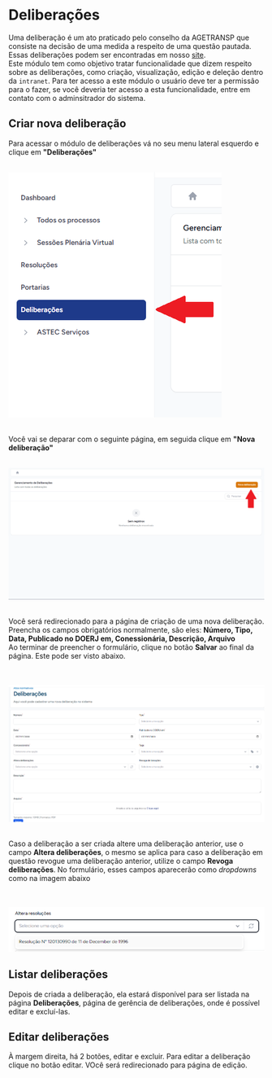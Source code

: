 # Deliberações

Uma deliberação é um ato praticado pelo conselho da AGETRANSP que consiste na decisão de uma medida a respeito de uma
questão pautada.
Essas deliberações podem ser encontradas em nosso [site](http://www.agetransp.rj.gov.br/deliberacoes).
<br>Este módulo tem como objetivo tratar funcionalidade que dizem respeito sobre as deliberações, como criação,
visualização, edição e deleção dentro da `intranet`. Para ter acesso a este módulo o usuário deve ter a permissão para o
fazer, se você deveria ter acesso a esta funcionalidade, entre em contato com o adminsitrador do sistema.

## Criar nova deliberação

Para acessar o módulo de deliberações vá no seu menu lateral esquerdo e clique em **"Deliberações"**
<br>
<br>

<img src='images%2Fdeliberacao-menu.png' id="1" class="first" onclick="handleZoomInZoomOut(this.id)">

<br>
<br>

Você vai se deparar com o seguinte página, em seguida clique em **"Nova deliberação"**

<br>

<img src ='images%2Fnova-deliberacao.png' id="2" onclick="handleZoomInZoomOut(this.id)">

<br>
<br>

Você será redirecionado para a página de criação de uma nova deliberação. Preencha os campos obrigatórios normalmente,
são eles: **Número, Tipo, Data, Publicado no DOERJ em, Conessionária, Descrição, Arquivo**
<br>Ao terminar de preencher o formulário, clique no botão **Salvar** ao final da
página. Este pode ser visto abaixo.

<br>
<br>

<img src='images%2Fcriar-deliberacao.png' id="3" onclick="handleZoomInZoomOut(this.id)">

<br>
<br>

Caso a deliberação a ser criada altere uma deliberação anterior, use o campo **Altera deliberações**, o mesmo se aplica
para caso a deliberação em questão revogue uma deliberação anterior, utilize o campo **Revoga deliberações**. No
formulário, esses campos aparecerão como *dropdowns* como na imagem abaixo

<br>
<br>

<img src="images%2Faltera-deliberacoes.png" id="4" onclick="handleZoomInZoomOut(this.id)">


## Listar deliberações

Depois de criada a deliberação, ela estará disponível para ser listada na página **Deliberações**, página de gerência de
deliberações, onde é possível editar e excluí-las.

## Editar deliberações

À margem direita, há 2 botões, editar e excluir. Para editar a deliberação clique no botão editar. VOcê será
redirecionado para página de edição.

